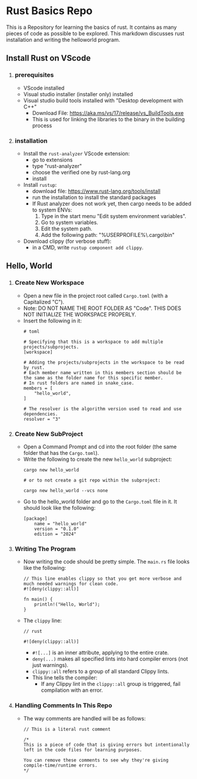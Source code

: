 # Rust Basics Repo

This is a Repository for learning the basics of rust. It contains as many pieces of code as possible to be explored. This markdown discusses rust installation and writing the helloworld program.

## Install Rust on VScode

1) ### prerequisites
    - VScode installed
    - Visual studio installer (installer only) installed
    - Visual studio build tools installed with "Desktop development with C++"
        - Download File: https://aka.ms/vs/17/release/vs_BuildTools.exe
        - This is used for linking the libraries to the binary in the building process

2) ### installation
    - Install the `rust-analyzer` VScode extension:
        - go to extensions
        - type "rust-analyzer"
        - choose the verified one by rust-lang.org
        - install
    - Install `rustup`:
        - download file: https://www.rust-lang.org/tools/install
        - run the installation to install the standard packages
        - If Rust analyzer does not work yet, then cargo needs to be added to system ENVs:
            1) Type in the start menu "Edit system environment variables".
            2) Go to system variables.
            3) Edit the system path.
            4) Add the following path: "%USERPROFILE%\\.cargo\\bin"
    - Download clippy (for verbose stuff):
        - in a CMD, write `rustup component add clippy`.

## Hello, World

1) ### Create New Workspace
    - Open a new file in the project root called `Cargo.toml` (with a Capitalized "C").
    - Note: DO NOT NAME THE ROOT FOLDER AS "Code". THIS DOES NOT INITIALIZE THE WORKSPACE PROPERLY.
    - Insert the following in it:
        ```
        # toml

        # Specifying that this is a workspace to add multiple projects/subprojects. 
        [workspace]

        # Adding the projects/subprojects in the workspace to be read by rust.
        # Each member name written in this members section should be the same as the folder name for this specific member.
        # In rust folders are named in snake_case.
        members = [
            "hello_world",
        ]

        # The resolver is the algorithm version used to read and use dependencies.
        resolver = "3"

        ```
2) ### Create New SubProject
    - Open a Command Prompt and cd into the root folder (the same folder that has the `Cargo.toml`).
    - Write the following to create the new `hello_world` subproject:
        ```
        cargo new hello_world

        # or to not create a git repo within the subproject:

        cargo new hello_world --vcs none
        ```
    - Go to the hello_world folder and go to the `Cargo.toml` file in it. It should look like the following:
        ```
        [package]
            name = "hello_world"
            version = "0.1.0"
            edition = "2024"
        ```
3) ### Writing The Program
    - Now writing the code should be pretty simple. The `main.rs` file looks like the following:
        ```
        // This line enables clippy so that you get more verbose and much needed warnings for clean code.
        #![deny(clippy::all)]

        fn main() {
            println!("Hello, World");
        }

        ```

    - The `clippy` line:
        ```
        // rust

        #![deny(clippy::all)]
        ```
        - `#![...]` is an inner attribute, applying to the entire crate.
        - `deny(...)` makes all specified lints into hard compiler errors (not just warnings).
        - `clippy::all` refers to a group of all standard Clippy lints.
        - This line tells the compiler:
            - If any Clippy lint in the `clippy::all` group is triggered, fail compilation with an error.

4) ### Handling Comments In This Repo
    - The way comments are handled will be as follows:
        ```
        // This is a literal rust comment

        /*
        This is a piece of code that is giving errors but intentionally left in the code files for learning purposes.

        You can remove these comments to see why they're giving compile-time/runtime errors.
        */ 
        ```